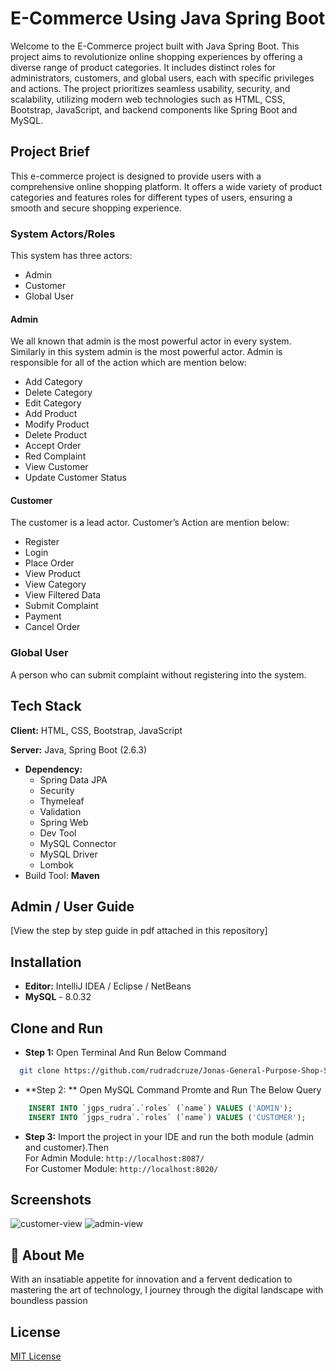 # E-Commerce Using Java Spring Boot

Welcome to the E-Commerce project built with Java Spring Boot. This project aims to revolutionize online shopping experiences by offering a diverse range of product categories. It includes distinct roles for administrators, customers, and global users, each with specific privileges and actions. The project prioritizes seamless usability, security, and scalability, utilizing modern web technologies such as HTML, CSS, Bootstrap, JavaScript, and backend components like Spring Boot and MySQL.

## Project Brief

This e-commerce project is designed to provide users with a comprehensive online shopping platform. It offers a wide variety of product categories and features roles for different types of users, ensuring a smooth and secure shopping experience.

### System Actors/Roles

This system has three actors:
* Admin
* Customer
* Global User

#### Admin
We all known that admin is the most powerful actor in every system. Similarly in this system admin is the most powerful actor. Admin is responsible for all of the action which are mention below:
* Add Category
* Delete Category
* Edit Category
* Add Product
* Modify Product
* Delete Product
* Accept Order
* Red Complaint
* View Customer
* Update Customer Status

#### Customer
The customer is a lead actor. Customer’s Action are mention below:
* Register
* Login
* Place Order
* View Product
* View Category
* View Filtered Data
* Submit Complaint
* Payment
* Cancel Order

### Global User
A person who can submit complaint without registering into the system.
## Tech Stack

**Client:** HTML, CSS, Bootstrap, JavaScript

**Server:** Java, Spring Boot (2.6.3)
* **Dependency:**
    * Spring Data JPA
    * Security
    * Thymeleaf
    * Validation
    * Spring Web
    * Dev Tool
    * MySQL Connector
    * MySQL Driver
    * Lombok
* Build Tool: **Maven**

## Admin / User Guide

[View the step by step guide in pdf attached in this repository]
## Installation

* **Editor:** IntelliJ IDEA / Eclipse / NetBeans
* **MySQL** - 8.0.32

## Clone and Run

* **Step 1:** Open Terminal And Run Below Command
```bash
  git clone https://github.com/rudradcruze/Jonas-General-Purpose-Shop-SpringBoot.git
```
* **Step 2: ** Open MySQL Command Promte and Run The Below Query
```sql
    INSERT INTO `jgps_rudra`.`roles` (`name`) VALUES ('ADMIN');
    INSERT INTO `jgps_rudra`.`roles` (`name`) VALUES ('CUSTOMER');
```
* **Step 3:**
Import the project in your IDE and run the both module (admin and customer).Then<br>
For Admin Module: `http://localhost:8087/`<br>
For Customer Module: `http://localhost:8020/` 

## Screenshots
![customer-view](https://github.com/shivamverma26/Ecommerce_SpringBoot/assets/94590743/15042e41-531f-4e72-916e-4623a05dab60)
![admin-view](https://github.com/shivamverma26/Ecommerce_SpringBoot/assets/94590743/0f2d2c1a-a1f6-4d0c-bbaf-560612a76e76)





## 🚀 About Me
With an insatiable appetite for innovation and a fervent dedication to mastering the art of technology, I journey through the digital landscape with boundless passion

## License
[MIT License](/LICENSE)
